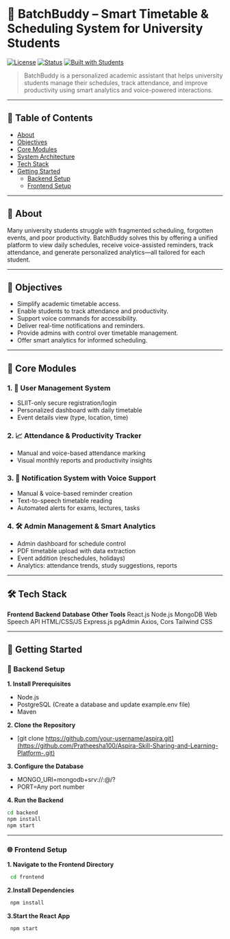 # 📘 BatchBuddy – Smart Timetable & Scheduling System for University Students

[![License](https://img.shields.io/badge/license-MIT-blue.svg)](LICENSE)
[![Status](https://img.shields.io/badge/status-in%20development-yellow)]()
[![Built with Students](https://img.shields.io/badge/built%20by-SLIIT%20Undergraduates-blueviolet)]()

> BatchBuddy is a personalized academic assistant that helps university students manage their schedules, track attendance, and improve productivity using smart analytics and voice-powered interactions.

---


## 📌 Table of Contents

- [About](#about)
- [Objectives](#objectives)
- [Core Modules](#core-modules)
- [System Architecture](#system-architecture)
- [Tech Stack](#tech-stack)
- [Getting Started](#getting-started)
  - [Backend Setup](#backend-setup)
  - [Frontend Setup](#frontend-setup)

---

## 🧠 About

Many university students struggle with fragmented scheduling, forgotten events, and poor productivity. BatchBuddy solves this by offering a unified platform to view daily schedules, receive voice-assisted reminders, track attendance, and generate personalized analytics—all tailored for each student.

---

## 🎯 Objectives
- Simplify academic timetable access.
- Enable students to track attendance and productivity.
- Support voice commands for accessibility.
- Deliver real-time notifications and reminders.
- Provide admins with control over timetable management.
- Offer smart analytics for informed scheduling.

---

## 🧩 Core Modules

### 1. 👥 User Management System
- SLIIT-only secure registration/login
- Personalized dashboard with daily timetable
- Event details view (type, location, time)

### 2. 📈 Attendance & Productivity Tracker
- Manual and voice-based attendance marking
- Visual monthly reports and productivity insights

### 3. 🔔 Notification System with Voice Support
- Manual & voice-based reminder creation
- Text-to-speech timetable reading
- Automated alerts for exams, lectures, tasks

### 4. 🛠️ Admin Management & Smart Analytics
- Admin dashboard for schedule control
- PDF timetable upload with data extraction
- Event addition (reschedules, holidays)
- Analytics: attendance trends, study suggestions, reports

---

## 🛠️ Tech Stack

**Frontend**	 **Backend**	  **Database**	  **Other Tools**
React.js	      Node.js	       MongoDB	        Web Speech API 
HTML/CSS/JS     Express.js	   pgAdmin	        Axios, Cors
Tailwind CSS

---


## 🚀 Getting Started

### 📂 Backend Setup

**1. Install Prerequisites**
- Node.js
- PostgreSQL (Create a database and update example.env file)
- Maven

**2. Clone the Repository**
- [git clone https://github.com/your-username/aspira.git](https://github.com/Pratheesha100/Aspira-Skill-Sharing-and-Learning-Platform-.git)
  
**3. Configure the Database**
- MONGO_URI=mongodb+srv://<username>:<password>@<cluster>/<database>?<options>
- PORT=Any port number
  
**4. Run the Backend**

```bash
cd backend
npm install
npm start
```

---

### 🌐 Frontend Setup

**1. Navigate to the Frontend Directory**

```bash
 cd frontend
```
  
**2.Install Dependencies**

```bash
 npm install
```
  
**3.Start the React App**

```bash
 npm start
  
```



